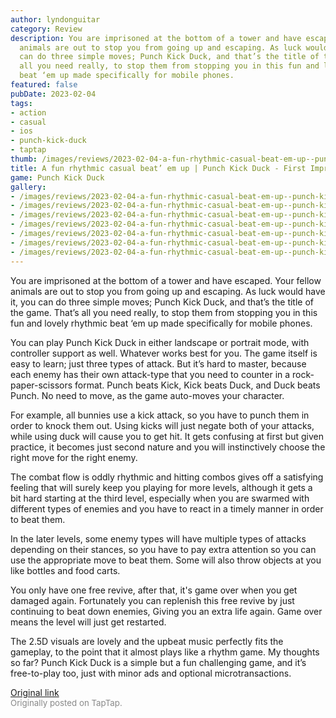 ```yaml
---
author: lyndonguitar
category: Review
description: You are imprisoned at the bottom of a tower and have escaped. Your fellow
  animals are out to stop you from going up and escaping. As luck would have it, you
  can do three simple moves; Punch Kick Duck, and that’s the title of the game. That’s
  all you need really, to stop them from stopping you in this fun and lovely rhythmic
  beat ‘em up made specifically for mobile phones.
featured: false
pubDate: 2023-02-04
tags:
- action
- casual
- ios
- punch-kick-duck
- taptap
thumb: /images/reviews/2023-02-04-a-fun-rhythmic-casual-beat-em-up--punch-kick-duck---first-impressions-0.avif
title: A fun rhythmic casual beat’ em up | Punch Kick Duck - First Impressions
game: Punch Kick Duck
gallery:
- /images/reviews/2023-02-04-a-fun-rhythmic-casual-beat-em-up--punch-kick-duck---first-impressions-0.avif
- /images/reviews/2023-02-04-a-fun-rhythmic-casual-beat-em-up--punch-kick-duck---first-impressions-1.avif
- /images/reviews/2023-02-04-a-fun-rhythmic-casual-beat-em-up--punch-kick-duck---first-impressions-2.avif
- /images/reviews/2023-02-04-a-fun-rhythmic-casual-beat-em-up--punch-kick-duck---first-impressions-3.avif
- /images/reviews/2023-02-04-a-fun-rhythmic-casual-beat-em-up--punch-kick-duck---first-impressions-4.avif
- /images/reviews/2023-02-04-a-fun-rhythmic-casual-beat-em-up--punch-kick-duck---first-impressions-5.avif
- /images/reviews/2023-02-04-a-fun-rhythmic-casual-beat-em-up--punch-kick-duck---first-impressions-6.avif
---
```

You are imprisoned at the bottom of a tower and have escaped. Your fellow animals are out to stop you from going up and escaping. As luck would have it, you can do three simple moves; Punch Kick Duck, and that’s the title of the game. That’s all you need really, to stop them from stopping you in this fun and lovely rhythmic beat ‘em up made specifically for mobile phones.

You can play Punch Kick Duck in either landscape or portrait mode, with controller support as well. Whatever works best for you. The game itself is easy to learn; just three types of attack. But it’s hard to master, because each enemy has their own attack-type that you need to counter in a rock-paper-scissors format. Punch beats Kick, Kick beats Duck, and Duck beats Punch. No need to move, as the game auto-moves your character.

For example, all bunnies use a kick attack, so you have to punch them in order to knock them out. Using kicks will just negate both of your attacks, while using duck will cause you to get hit. It gets confusing at first but given practice, it becomes just second nature and you will instinctively choose the right move for the right enemy.

The combat flow is oddly rhythmic and hitting combos gives off a satisfying feeling that will surely keep you playing for more levels, although it gets a bit hard starting at the third level, especially when you are swarmed with different types of enemies and you have to react in a timely manner in order to beat them.

In the later levels, some enemy types will have multiple types of attacks depending on their stances, so you have to pay extra attention so you can use the appropriate move to beat them. Some will also throw objects at you like bottles and food carts.

You only have one free revive, after that, it's game over when you get damaged again. Fortunately you can replenish this free revive by just continuing to beat down enemies, Giving you an extra life again. Game over means the level will just get restarted.

The 2.5D visuals are lovely and the upbeat music perfectly fits the gameplay, to the point that it almost plays like a rhythm game. My thoughts so far? Punch Kick Duck is a simple but a fun challenging game, and it’s free-to-play too, just with minor ads and optional microtransactions.

[Original link](https://www.taptap.io/post/4438447)<br><span style="font-size: 0.95em; color: #888;">Originally posted on TapTap.</span>
